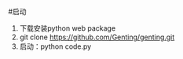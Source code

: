 #启动

1. 下载安装python web package
2. git clone https://github.com/Genting/genting.git
3. 启动：python code.py <port> 
